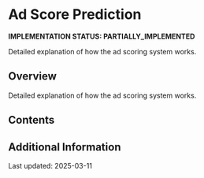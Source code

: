 # Ad Score Prediction

**IMPLEMENTATION STATUS: PARTIALLY_IMPLEMENTED**

Detailed explanation of how the ad scoring system works.

## Overview

Detailed explanation of how the ad scoring system works.

## Contents

<!-- This is a placeholder template. Fill with actual content based on implementation status -->

## Additional Information

Last updated: 2025-03-11

